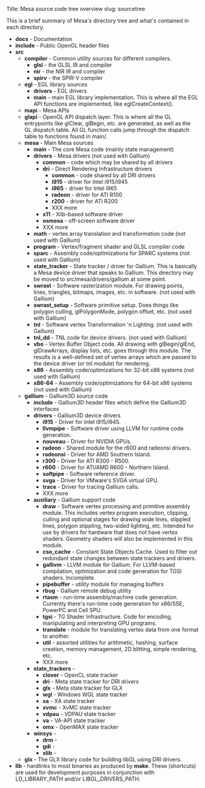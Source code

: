 Title: Mesa source code tree overview
slug: sourcetree

This is a brief summary of Mesa's directory tree and what's contained in each directory.

* **docs** - Documentation
* **include** - Public OpenGL header files
* **src**
    * **compiler** - Common utility sources for different compilers.
        * **glsl** - the GLSL IR and compiler
        * **nir** - the NIR IR and compiler
        * **spirv** - the SPIR-V compiler
    * **egl** - EGL library sources   
        * **drivers** - EGL drivers
        * **main** - main EGL library implementation.  This is where all the EGL API functions are implemented, like eglCreateContext().
    * **mapi** - Mesa APIs
    * **glapi** - OpenGL API dispatch layer.  This is where all the GL entrypoints like glClear, glBegin, etc. are generated, as well as the GL dispatch table.
All GL function calls jump through the dispatch table to functions found in main/.
    * **mesa** - Main Mesa sources
        * **main** - The core Mesa code (mainly state management)
        * **drivers** - Mesa drivers (not used with Gallium)
            * **common** - code which may be shared by all drivers
            * **dri** - Direct Rendering Infrastructure drivers
                * **common** - code shared by all DRI drivers
                * **i915** - driver for Intel i915/i945
                * **i965** - driver for Intel i965
                * **radeon** - driver for ATI R100
                * **r200** - driver for ATI R200
                * XXX more
            * **x11** - Xlib-based software driver
            * **osmesa** - off-screen software driver
            * XXX more
        * **math** - vertex array translation and transformation code (not used with Gallium)
        * **program** - Vertex/fragment shader and GLSL compiler code
        * **sparc** - Assembly code/optimizations for SPARC systems (not used with Gallium)
        * **state_tracker** - State tracker / driver for Gallium.  This is basically a Mesa device driver that speaks to Gallium.
This directory may be moved to src/mesa/drivers/gallium at some point.
        * **swrast** - Software rasterization module.  For drawing points, lines, triangles, bitmaps, images, etc. in software. (not used with Gallium)
        * **swrast_setup** - Software primitive setup.  Does things like polygon culling, glPolygonMode, polygon offset, etc. (not used with Gallium)
        * **tnl** - Software vertex Transformation 'n Lighting. (not used with Gallium)
        * **tnl_dd** - TNL code for device drivers. (not used with Gallium)
        * **vbo** - Vertex Buffer Object code.  All drawing with glBegin/glEnd, glDrawArrays, display lists, etc. goes through this module.
The results is a well-defined set of vertex arrays which are passed to the device driver (or tnl module) for rendering.
        * **x86** - Assembly code/optimizations for 32-bit x86 systems (not used with Gallium)
        * **x86-64** - Assembly code/optimizations for 64-bit x86 systems (not used with Gallium)
    * **gallium** - Gallium3D source code
        * **include** - Gallium3D header files which define the Gallium3D interfaces
        * **drivers** - Gallium3D device drivers
            * **i915** - Driver for Intel i915/i945.
            * **llvmpipe** - Software driver using LLVM for runtime code generation.
            * **nouveau** - Driver for NVIDIA GPUs.
            * **radeon** - Shared module for the r600 and radeonsi drivers.
            * **radeonsi** - Driver for AMD Southern Island.
            * **r300** - Driver for ATI R300 - R500.
            * **r600** - Driver for ATI/AMD R600 - Northern Island.
            * **softpipe** - Software reference driver.
            * **svga** - Driver for VMware's SVGA virtual GPU.
            * **trace** - Driver for tracing Gallium calls.
            * XXX more
        * **auxiliary** - Gallium support code
            * **draw** - Software vertex processing and primitive assembly module.
This includes vertex program execution, clipping, culling and optional stages for drawing wide lines, stippled lines, polygon stippling, two-sided lighting, etc.
Intended for use by drivers for hardware that does not have vertex shaders. Geometry shaders will also be implemented in this module.
            * **cso_cache** - Constant State Objects Cache.  Used to filter out redundant state changes between state trackers and drivers.
            * **gallivm** - LLVM module for Gallium.  For LLVM-based compilation, optimization and code generation for TGSI shaders. Incomplete.
            * **pipebuffer** - utility module for managing buffers
            * **rbug** - Gallium remote debug utility
            * **rtasm** - run-time assembly/machine code generation. Currently there's run-time code generation for x86/SSE, PowerPC and Cell SPU.
            * **tgsi** - TG Shader Infrastructure.  Code for encoding, manipulating and interpreting GPU programs.
            * **translate** - module for translating vertex data from one format to another.
            * **util** - assorted utilities for arithmetic, hashing, surface creation, memory management, 2D blitting, simple rendering, etc.
            * XXX more
        * **state_trackers** -
            * **clover** - OpenCL state tracker
            * **dri** - Meta state tracker for DRI drivers
            * **glx** - Meta state tracker for GLX
            * **wgl** - Windows WGL state tracker
            * **xa** - XA state tracker
            * **xvmc** - XvMC state tracker
            * **vdpau** - VDPAU state tracker
            * **va** - VA-API state tracker
            * **omx** - OpenMAX state tracker
        * **winsys** -
            * **drm** -
            * **gdi** -
            * **xlib** -
    * **glx** - The GLX library code for building libGL using DRI drivers.
* **lib** - hardlinks to most binaries as produced by **make**. These (shortcuts) are used for development purposes in conjunction with LD_LIBRARY_PATH and/or LIBGL_DRIVERS_PATH.